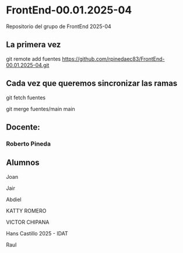 # FrontEnd-00.01.2025-04

Repositorio del grupo de FrontEnd 2025-04

## La primera vez

git remote add fuentes https://github.com/rpinedaec83/FrontEnd-00.01.2025-04.git

## Cada vez que queremos sincronizar las ramas

git fetch fuentes

git merge fuentes/main main

## Docente:

### Roberto Pineda



## Alumnos

Joan

Jair

Abdiel

KATTY ROMERO

VICTOR CHIPANA

Hans Castillo
2025 - IDAT

Raul
